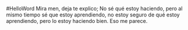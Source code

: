 #HelloWord
Mira men, deja te explico; No sé qué estoy haciendo, pero al mismo tiempo sé que estoy aprendiendo, no estoy seguro de qué estoy aprendiendo, pero lo estoy haciendo bien. Eso me parece.
